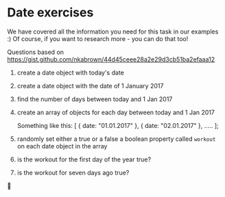 # Date exercises

We have covered all the information you need for this task in our examples :)
Of course, if you want to research more - you can do that too!

Questions based on https://gist.github.com/nkabrown/44d45ceee28a2e29d3cb51ba2efaaa12

1. create a date object with today's date

2. create a date object with the date of 1 January 2017

3. find the number of days between today and 1 Jan 2017

4. create an array of objects for each day between today and 1 Jan 2017

    Something like this: [ { date: "01.01.2017" }, { date: "02.01.2017" }, ..... ];

5. randomly set either a true or a false a boolean property called `workout` on each date object in the array

6. is the workout for the first day of the year true?

7. is the workout for seven days ago true?

































🌻